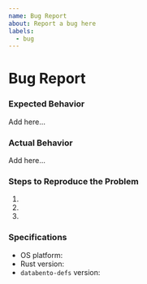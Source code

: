 ```yaml
---
name: Bug Report
about: Report a bug here
labels:
  - bug
---
```


# Bug Report

### Expected Behavior
Add here...

### Actual Behavior
Add here...

### Steps to Reproduce the Problem

1.
2.
3.

### Specifications

- OS platform:
- Rust version:
- `databento-defs` version:
